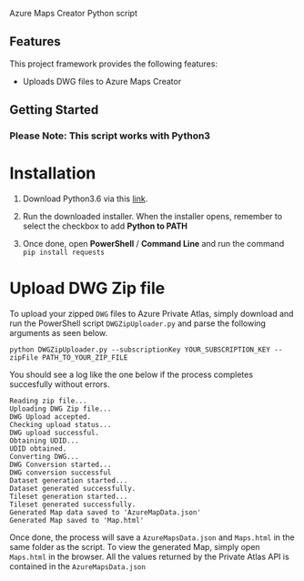Azure Maps Creator Python script

## Features

This project framework provides the following features:

* Uploads DWG files to Azure Maps Creator

## Getting Started

### **Please Note**: This script works with Python3

# Installation

1. Download Python3.6 via this [link](https://www.python.org/ftp/python/3.6.0/python-3.6.0-amd64.exe).

2. Run the downloaded installer. When the installer opens, remember to select the checkbox to add **Python to PATH**

3. Once done, open **PowerShell** / **Command Line** and run the command `pip install requests`

# Upload DWG Zip file

To upload your zipped `DWG` files to Azure Private Atlas, simply download and run the PowerShell script `DWGZipUploader.py` and parse the following arguments as seen below.

```
python DWGZipUploader.py --subscriptionKey YOUR_SUBSCRIPTION_KEY --zipFile PATH_TO_YOUR_ZIP_FILE
```

You should see a log like the one below if the process completes succesfully without errors.

```
Reading zip file...
Uploading DWG Zip file...
DWG Upload accepted.
Checking upload status...
DWG upload successful.
Obtaining UDID...
UDID obtained.
Converting DWG...
DWG Conversion started...
DWG conversion successful
Dataset generation started...
Dataset generated successfully.
Tileset generation started...
Tileset generated successfully.
Generated Map data saved to 'AzureMapData.json'
Generated Map saved to 'Map.html'
```

Once done, the process will save a `AzureMapsData.json` and `Maps.html` in the same folder as the script. To view the generated Map, simply open `Maps.html` in the browser. All the values returned by the Private Atlas API is contained in the `AzureMapsData.json`


